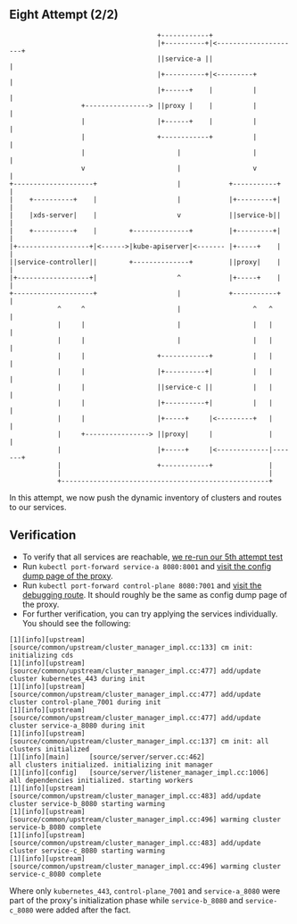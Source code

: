 ## Eight Attempt (2/2)

```
                                     +------------+
                                     |+----------+|<---------------------+
                                     ||service-a ||                      |
                                     |+----------+|<---------+           |
                                     |+------+    |          |           |
                  +----------------> ||proxy |    |          |           |
                  |                  |+------+    |          |           |
                  |                  +------------+          |           |
                  |                       |                  |           |
                  v                       |                  v           |
+--------------------+                    |            +-----------+     |
|    +----------+    |                    |            |+---------+|     |
|    |xds-server|    |                    v            ||service-b||     |
|    +----------+    |        +--------------+         |+---------+|     |
|+------------------+|<------>|kube-apiserver|<------- |+-----+    |     |
||service-controller||        +--------------+         ||proxy|    |     |
|+------------------+|                    ^            |+-----+    |     |
+--------------------+                    |            +-----------+     |
            ^     ^                       |                  ^   ^       |
            |     |                       |                  |   |       |
            |     |                       |                  |   |       |
            |     |                  +------------+          |   |       |
            |     |                  |+----------+|          |   |       |
            |     |                  ||service-c ||          |   |       |
            |     |                  |+----------+|          |   |       |
            |     |                  |+-----+     |<---------+   |       |
            |     +----------------> ||proxy|     |              |       |
            |                        |+-----+     |<-------------|-------+
            |                        +------------+              |
            |                                                    |
            +----------------------------------------------------+
```

In this attempt, we now push the dynamic inventory of clusters and routes to our services.

## Verification

* To verify that all services are reachable, [we re-run our 5th attempt test](https://github.com/teh-username/service-mesh-the-hard-way/tree/master/kubernetes/attempt-5#verification)
* Run `kubectl port-forward service-a 8080:8001` and [visit the config dump page of the proxy](http://localhost:8080/config_dump).
* Run `kubectl port-forward control-plane 8080:7001` and [visit the debugging route](http://localhost:8080/debug). It should roughly be the same as config dump page of the proxy.
* For further verification, you can try applying the services individually. You should see the following:

```
[1][info][upstream] [source/common/upstream/cluster_manager_impl.cc:133] cm init: initializing cds
[1][info][upstream] [source/common/upstream/cluster_manager_impl.cc:477] add/update cluster kubernetes_443 during init
[1][info][upstream] [source/common/upstream/cluster_manager_impl.cc:477] add/update cluster control-plane_7001 during init
[1][info][upstream] [source/common/upstream/cluster_manager_impl.cc:477] add/update cluster service-a_8080 during init
[1][info][upstream] [source/common/upstream/cluster_manager_impl.cc:137] cm init: all clusters initialized
[1][info][main]     [source/server/server.cc:462]                        all clusters initialized. initializing init manager
[1][info][config]   [source/server/listener_manager_impl.cc:1006]        all dependencies initialized. starting workers
[1][info][upstream] [source/common/upstream/cluster_manager_impl.cc:483] add/update cluster service-b_8080 starting warming
[1][info][upstream] [source/common/upstream/cluster_manager_impl.cc:496] warming cluster service-b_8080 complete
[1][info][upstream] [source/common/upstream/cluster_manager_impl.cc:483] add/update cluster service-c_8080 starting warming
[1][info][upstream] [source/common/upstream/cluster_manager_impl.cc:496] warming cluster service-c_8080 complete
```

Where only `kubernetes_443`, `control-plane_7001` and `service-a_8080` were part of the proxy's initialization phase while `service-b_8080` and `service-c_8080` were added after the fact.
